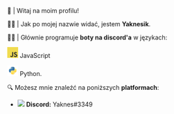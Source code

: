 👋 | Witaj na moim profilu!

🙍‍♂️ | Jak po mojej nazwie widać, jestem **Yaknesik**.

👨‍💻 | Głównie programuje **boty na discord'a** w językach:

<code><img height="25" src="https://raw.githubusercontent.com/github/explore/80688e429a7d4ef2fca1e82350fe8e3517d3494d/topics/javascript/javascript.png"></code>
 JavaScript

<code><img height="25" src="https://raw.githubusercontent.com/github/explore/80688e429a7d4ef2fca1e82350fe8e3517d3494d/topics/python/python.png"></code> Python.


🔍 Możesz mnie znaleźć na poniższych **platformach**:

- <code><img height="25" src="https://toppng.com/uploads/preview/discord-logo-01-discord-logo-11562849833clsolz2mbc.png"></code> **Discord:** Yaknes#3349
